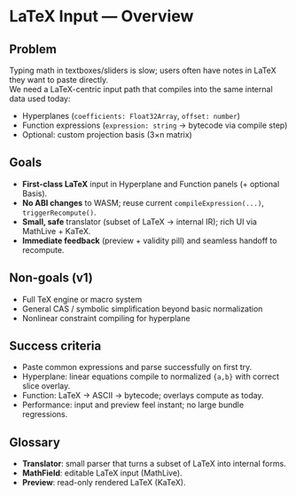 # LaTeX Input — Overview

## Problem

Typing math in textboxes/sliders is slow; users often have notes in LaTeX they want to paste directly.\
We need a LaTeX-centric input path that compiles into the same internal data used today:

- Hyperplanes (`coefficients: Float32Array`, `offset: number`)
- Function expressions (`expression: string` → bytecode via compile step)
- Optional: custom projection basis (3×n matrix)

## Goals

- **First-class LaTeX** input in Hyperplane and Function panels (+ optional Basis).
- **No ABI changes** to WASM; reuse current `compileExpression(...)`, `triggerRecompute()`.
- **Small, safe** translator (subset of LaTeX → internal IR); rich UI via MathLive + KaTeX.
- **Immediate feedback** (preview + validity pill) and seamless handoff to recompute.

## Non-goals (v1)

- Full TeX engine or macro system
- General CAS / symbolic simplification beyond basic normalization
- Nonlinear constraint compiling for hyperplane

## Success criteria

- Paste common expressions and parse successfully on first try.
- Hyperplane: linear equations compile to normalized `{a,b}` with correct slice overlay.
- Function: LaTeX → ASCII → bytecode; overlays compute as today.
- Performance: input and preview feel instant; no large bundle regressions.

## Glossary

- **Translator**: small parser that turns a subset of LaTeX into internal forms.
- **MathField**: editable LaTeX input (MathLive).
- **Preview**: read-only rendered LaTeX (KaTeX).
